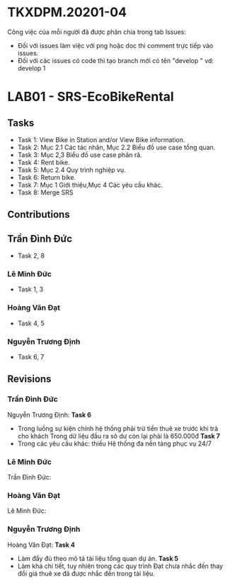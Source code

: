 # TKXDPM.20201-04

Công việc của mỗi người đã được phân chia trong tab Issues:
+ Đối với issues làm việc với png hoặc doc thì comment trực tiếp vào issues.
+ Đối với các issues có code thì tạo branch mới có tên "develop <issue>" vd: develop 1

# LAB01 - SRS-EcoBikeRental
## Tasks
+  Task 1: View Bike in Station and/or View Bike information.<br>
+  Task 2: Mục 2.1 Các tác nhân, Mục 2.2 Biểu đồ use case tổng quan.<br>
+  Task 3: Mục 2,3 Biểu đồ use case phân rã.<br>
+  Task 4: Rent bike.<br>
+  Task 5: Mục 2.4 Quy trình nghiệp vụ.<br>
+  Task 6: Return bike.<br>
+  Task 7: Mục 1 Giới thiệu,Mục 4 Các yêu cầu khác.<br>
+  Task 8: Merge SRS</Div>
## Contributions

## Trần Đình Đức
  + Task 2, 8
### Lê Minh Đức
  + Task 1, 3
### Hoàng Văn Đạt
  + Task 4, 5
### Nguyễn Trương Định
  + Task 6, 7

## Revisions

### Trần Đình Đức
Nguyễn Trương Định: 
<strong>Task 6</strong> </p>
+ Trong luồng sự kiện chính hệ thống phải trừ tiền thuê xe trước khi trả cho khách
  Trong dữ liệu đầu ra sô dư còn lại phải là 650.000đ
<strong>Task 7</strong> 
+ Trong các yêu cầu khác: thiếu Hệ thống đa nền tảng phục vụ 24/7
  
### Lê Minh Đức
Trần Đình Đức:

### Hoàng Văn Đạt
Lê Minh Đức:

### Nguyễn Trương Định
Hoàng Văn Đạt:
<strong>Task 4</strong> 
+ Làm đầy đủ theo mô tả tài liệu tổng quan dự án.
<strong>Task 5</strong> 
+ Làm khá chi tiết, tuy nhiên trong các quy trình Đạt chưa nhắc đến thay đổi giá thuê xe đã được nhắc đến trong tài liệu.

